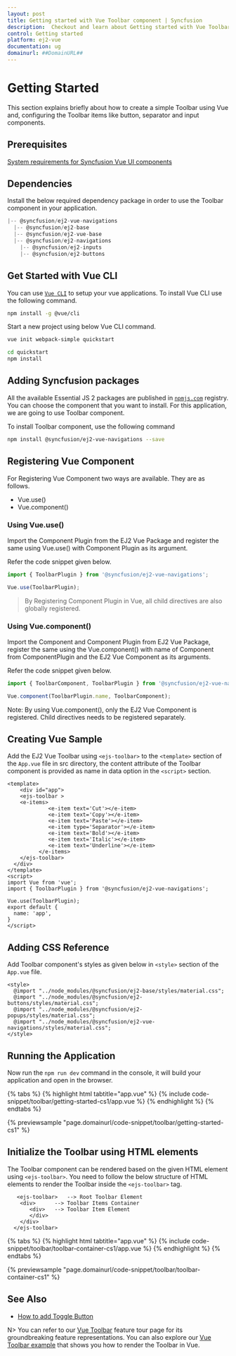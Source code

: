 ```yaml
---
layout: post
title: Getting started with Vue Toolbar component | Syncfusion
description:  Checkout and learn about Getting started with Vue Toolbar component of Syncfusion Essential JS 2 and more details.
control: Getting started 
platform: ej2-vue
documentation: ug
domainurl: ##DomainURL##
---
```


# Getting Started

This section explains briefly about how to create a simple Toolbar using Vue and, configuring the Toolbar items like button, separator and
input components.

## Prerequisites

[System requirements for Syncfusion Vue UI components](https://ej2.syncfusion.com/vue/documentation/system-requirements/)

## Dependencies

Install the below required dependency package in order to use the Toolbar component in your application.

```javascript
|-- @syncfusion/ej2-vue-navigations
  |-- @syncfusion/ej2-base
  |-- @syncfusion/ej2-vue-base
  |-- @syncfusion/ej2-navigations
    |-- @syncfusion/ej2-inputs
    |-- @syncfusion/ej2-buttons

```

## Get Started with Vue CLI

You can use [`Vue CLI`](https://github.com/vuejs/vue-cli) to setup your vue applications.
To install Vue CLI use the following command.

```bash
npm install -g @vue/cli
```

Start a new project using below Vue CLI command.

```bash
vue init webpack-simple quickstart

cd quickstart
npm install

```

## Adding Syncfusion packages

All the available Essential JS 2 packages are published in [`npmjs.com`](https://www.npmjs.com/~syncfusionorg) registry. You can choose the component that you want to install. For this application, we are going to use Toolbar component.

To install Toolbar component, use the following command

```bash
npm install @syncfusion/ej2-vue-navigations --save
```

## Registering Vue Component

For Registering Vue Component two ways are available. They are as follows.
* Vue.use()
* Vue.component()

### Using Vue.use()

Import the Component Plugin from the EJ2 Vue Package and register the same using Vue.use() with Component Plugin as its argument.

Refer the code snippet given below.

```ts
import { ToolbarPlugin } from '@syncfusion/ej2-vue-navigations';

Vue.use(ToolbarPlugin);
```

> By Registering Component Plugin in Vue, all child directives are also globally registered.

### Using Vue.component()

Import the Component and Component Plugin from EJ2 Vue Package, register the same using the Vue.component() with name of Component from ComponentPlugin and the EJ2 Vue Component as its arguments.

Refer the code snippet given below.

```ts
import { ToolbarComponent, ToolbarPlugin } from '@syncfusion/ej2-vue-navigations';

Vue.component(ToolbarPlugin.name, ToolbarComponent);
```

Note: By using Vue.component(), only the EJ2 Vue Component is registered. Child directives needs to be registered separately.

## Creating Vue Sample

Add the EJ2 Vue Toolbar using `<ejs-toolbar>` to the `<template>` section of the `App.vue` file in src directory, the content attribute of the Toolbar component is provided as name in data option in the `<script>` section.

```
<template>
    <div id="app">
    <ejs-toolbar >
    <e-items>
             <e-item text='Cut'></e-item>
             <e-item text='Copy'></e-item>
             <e-item text='Paste'></e-item>
             <e-item type='Separator'></e-item>
             <e-item text='Bold'></e-item>
             <e-item text='Italic'></e-item>
             <e-item text='Underline'></e-item>
          </e-items>
    </ejs-toolbar>
  </div>
</template>
<script>
import Vue from 'vue';
import { ToolbarPlugin } from '@syncfusion/ej2-vue-navigations';

Vue.use(ToolbarPlugin);
export default {
  name: 'app',
}
</script>
```

## Adding CSS Reference

Add Toolbar component's styles as given below in `<style>` section of the `App.vue` file.

```
<style>
  @import "../node_modules/@syncfusion/ej2-base/styles/material.css";
  @import "../node_modules/@syncfusion/ej2-buttons/styles/material.css";
  @import "../node_modules/@syncfusion/ej2-popups/styles/material.css";
  @import "../node_modules/@syncfusion/ej2-vue-navigations/styles/material.css";
</style>
```

## Running the Application

Now run the `npm run dev` command in the console, it will build your application and open in the browser.

{% tabs %}
{% highlight html tabtitle="app.vue" %}
{% include code-snippet/toolbar/getting-started-cs1/app.vue %}
{% endhighlight %}
{% endtabs %}
        
{% previewsample "page.domainurl/code-snippet/toolbar/getting-started-cs1" %}

## Initialize the Toolbar using HTML elements

The Toolbar component can be rendered based on the given HTML element using `<ejs-toolbar>`. You need to follow the below structure of HTML elements to render the Toolbar inside the `<ejs-toolbar>` tag.

```
   <ejs-toolbar>   --> Root Toolbar Element
    <div>      --> Toolbar Items Container
       <div>   --> Toolbar Item Element
       </div>
    </div>
  </ejs-toolbar>
```

{% tabs %}
{% highlight html tabtitle="app.vue" %}
{% include code-snippet/toolbar/toolbar-container-cs1/app.vue %}
{% endhighlight %}
{% endtabs %}
        
{% previewsample "page.domainurl/code-snippet/toolbar/toolbar-container-cs1" %}

## See Also

* [How to add Toggle Button](./how-to/add-toggle-button/)

N> You can refer to our [Vue Toolbar](https://www.syncfusion.com/vue-ui-components/vue-toolbar) feature tour page for its groundbreaking feature representations. You can also explore our [Vue Toolbar example](https://ej2.syncfusion.com/vue/demos/#/fabric/toolbar/default.html) that shows you how to render the Toolbar in Vue.